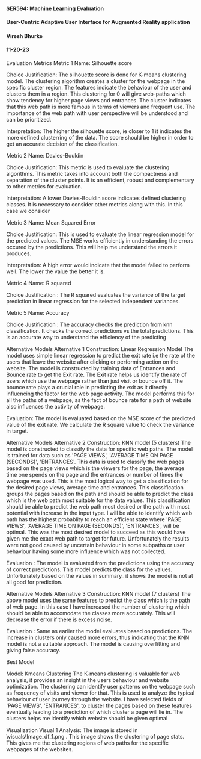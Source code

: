 #### SER594: Machine Learning Evaluation
#### User-Centric Adaptive User Interface for Augmented Reality application 
#### Viresh Bhurke
#### 11-20-23

Evaluation Metrics
Metric 1
Name: Silhouette score

Choice Justification: The silhouette score is done for K-means clustering model. The clustering algorithm creates a cluster for the webpage in the specific cluster region. The features indicate the behaviour of the user and clusters them in a region. This clustering for 0 will give web-paths which show tendency for higher page views and entrances. The cluster indicates that this web path is more famous in terms of viewers and frequent use. The importance of the web path with user perspective will be understood and can be prioritized.   

Interpretation: The higher the silhouette score, ie closer to 1 it indicates the more defined clusterring of the data. The score should be higher in order to get an accurate decision of the classification.

Metric 2
Name: Davies-Bouldin

Choice Justification: This metric is used to evaluate the clustering algorithms. This metric takes into account both the compactness and separation of the cluster points. It is an efficient, robust and complementary to other metrics for evaluation. 

Interpretation: A lower Davies-Bouldin score indicates defined clustering classes. It is necessary to consider other metrics along with this. In this case we consider 

Metric 3
Name: Mean Squared Error

Choice Justification: This is used to evaluate the linear regression model for the predicted values. The MSE works efficiently in understanding the errors occured by the predictions. This will help me understand the errors it produces.

Interpretation: A high error would indicate that the model failed to perform well. The lower the value the better it is.

Metric 4
Name: R squared

Choice Justification : The R squared evaluates the variance of the target prediction in linear regression for the selected independent variances. 

Metric 5
Name: Accuracy

Choice Justification : The accuracy checks the prediction from knn classification. It checks the correct predictions vs the total predictions. This is an accurate way to understand the efficiency of the predicting 

Alternative Models
Alternative 1
Construction: Linear Regression Model 
The model uses simple linear regression to predict the exit rate i.e the rate of the users that leave the website after clicking or performing action on the website. The model is constructed by training data of Entrances and Bounce rate to get the Exit rate. The Exit rate helps us identify the rate of users which use the webpage rather than just visit or bounce off it. The bounce rate plays a crucial role in predicting the exit as it directly influencing the factor for the web page activity. The model performs this for all the paths of a webpage, as the fact of bounce rate for a path of website also influences the activity of webpage.    

Evaluation: The model is evaluated based on the MSE score of the predicted value of the exit rate. We calculate the R square value to check the variance in target.  

Alternative Models
Alternative 2
Construction: KNN model (5 clusters)
The model is constructed to classify the data for specific web paths. The model is trained for data such as 'PAGE VIEWS', 'AVERAGE TIME ON PAGE (SECONDS)', 'ENTRANCES'. This data is used to classify the web pages based on the page views which is the viewers for the page, the average time one spends on the page and the entrances or number of times the webpage was used. This is the most logical way to get a classification for the desired page views, average time and entrances. This classification groups the pages based on the path and should be able to predict the class which is the web path most suitable for the data values. This classification should be able to predict the web path most desired or the path with most potential with increase in the input type. I will be able to identify which web path has the highest probablity to reach an efficient state where 'PAGE VIEWS', 'AVERAGE TIME ON PAGE (SECONDS)', 'ENTRANCES', will be optimal. This was the most desired model to succeed as this would have given me the exact web path to target for future. Unfortunately the results were not good caused by uncertain behaviour in some subpaths or user behaviour having some more influence which was not collected.   

Evaluation : The model is evaluated from the predictions using the accuracy of correct predictions. This model predicts the class for the values. Unfortunately based on the values in summary_ it shows the model is not at all good for prediction.

Alternative Models
Alternative 3
Construction: KNN model (7 clusters)
The above model uses the same features to predict the class which is the path of web page. In this case I have increased the number of clustering which should be able to accomodate the classes more accurately. This will decrease the error if there is excess noise.  

Evaluation : Same as earlier the model evaluates based on predictions. The increase in clusters only caused more errors, thus indicating that the KNN model is not a suitable approach. The model is causing overfitting and giving false accuracy.

Best Model

Model: Kmeans Clustering 
The K-means clustering is valuable for web analysis, it provides an insight in the users behaviour and website optimization. The clustering can identify user patterns on the webpage such as frequency of visits and viewer for that. This is used to analyze the typical behaviour of user journey through the website. I have selected fields of 'PAGE VIEWS', 'ENTRANCES', to cluster the pages based on these features eventually leading to a prediction of which cluster a page will lie in. The clusters helps me identify which website should be given optimal 

Visualization
Visual 1
Analysis: The image is stored in \\visuals\\Image_df_1.png . This image shows the clustering of page stats. This gives me the clustering regions of web paths for the specific webpages of the websites.    